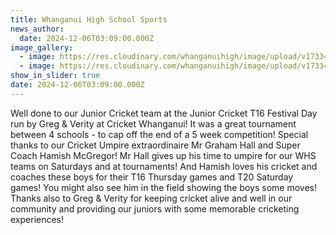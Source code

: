 ```yaml
---
title: Whanganui High School Sports
news_author:
  date: 2024-12-06T03:09:00.000Z
image_gallery:
  - image: https://res.cloudinary.com/whanganuihigh/image/upload/v1733450963/News/crick.jpg
  - image: https://res.cloudinary.com/whanganuihigh/image/upload/v1733450973/News/crick1.jpg
show_in_slider: true
date: 2024-12-06T03:09:00.000Z
---
```


Well done to our Junior Cricket team at the Junior Cricket T16 Festival Day run by Greg & Verity at Cricket Whanganui! It was a great tournament between 4 schools - to cap off the end of a 5 week competition! Special thanks to our Cricket Umpire extraordinaire Mr Graham Hall and Super Coach Hamish McGregor! Mr Hall gives up his time to umpire for our WHS teams on Saturdays and at tournaments! And Hamish loves his cricket and coaches these boys for their T16 Thursday games and [](<>)T20 Saturday games! You might also see him in the field showing the boys some moves! Thanks also to Greg & Verity for keeping cricket alive and well in our community 
and providing our juniors with some memorable cricketing experiences!
